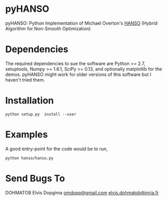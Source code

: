 pyHANSO
=======

pyHANSO: Python Implementation of Michael Overton's [HANSO](http://www.cs.nyu.edu/~overton/papers/pdffiles/bfgs_inexactLS.pdf) (Hybrid Algorithm for Non-Smooth Optimization)


Dependencies
============
The required dependencies to sue the software are Python >= 2.7, setuptools, Numpy >= 1.6.1,
SciPy >= 0.13, and optionally matplotlib for the demos. pyHANSO might work for older versions
of this software but I haven't tried them.

Installation
============

	python setup.py  install --user

Examples
========
A good entry-point for the code would be to run,

	python hanso/hanso.py



Send Bugs To
=============
DOHMATOB Elvis Dopgima <gmdopp@gmail.com> <elvis.dohmatob@inria.fr>


